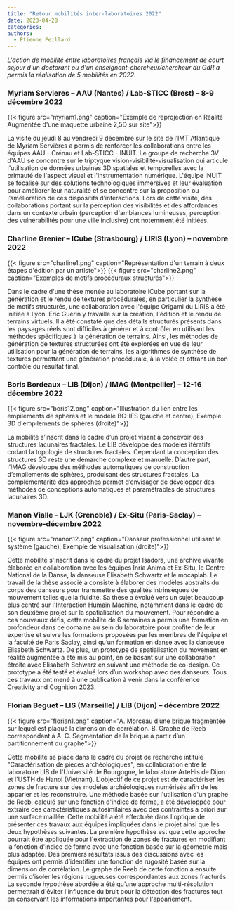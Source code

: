 ```yaml
---
title: "Retour mobilités inter-laboratoires 2022"
date: 2023-04-28
categories:
authors:
  - Etienne Peillard
---
```


*L'action de mobilité entre laboratoires français via le financement de court séjour d'un doctorant ou d'un enseignant-chercheur/chercheur du GdR a permis la réalisation de 5 mobilités en 2022.*

### Myriam Servieres – AAU (Nantes) / Lab-STICC (Brest) – 8-9 décembre 2022

{{< figure src="myriam1.png" caption="Exemple de reprojection en Réalité Augmentée d'une maquette urbaine 2,5D sur site">}}

La visite du jeudi 8 au vendredi 9 décembre sur le site de l’IMT Atlantique de Myriam Servières a permis de renforcer les collaborations entre les équipes AAU - Crénau et Lab-STICC - INUIT. Le groupe de recherche 3V d'AAU se concentre sur le triptyque vision-visibilité-visualisation qui articule l'utilisation de données urbaines 3D spatiales et temporelles avec la primauté de l'aspect visuel et l'instrumentation numérique. L'équipe INUIT se focalise sur des solutions technologiques immersives et leur évaluation pour améliorer leur naturalité et se concentre sur la proposition ou l’amélioration de ces dispositifs d’interactions. Lors de cette visite, des collaborations portant sur la perception des visibilités et des affordances dans un contexte urbain (perception d'ambiances lumineuses, perception des vulnérabilités pour une ville inclusive) ont notemment été initiées. 


### Charline Grenier – ICube (Strasbourg) / LIRIS (Lyon) – novembre 2022

{{< figure src="charline1.png" caption="Représentation d'un terrain à deux étapes d'édition par un artiste">}}
{{< figure src="charline2.png" caption="Exemples de motifs procéduraux structurés">}}

Dans le cadre d'une thèse menée au laboratoire ICube portant sur la génération et le rendu de textures procédurales, en particulier la synthèse de motifs structurés, une collaboration avec l'équipe Origami du LIRIS a été initiée à Lyon. Eric Guérin y travaille sur la création, l'édition et le rendu de terrains virtuels. Il a été constaté que des détails structurés présents dans les paysages réels sont difficiles à générer et à contrôler en utilisant les méthodes spécifiques à la génération de terrains. Ainsi, les méthodes de génération de textures structurées ont été explorées en vue de leur utilisation pour la génération de terrains, les algorithmes de synthèse de textures permettant une génération procédurale, à la volée et offrant un bon contrôle du résultat final.


### Boris Bordeaux – LIB (Dijon) / IMAG (Montpellier) – 12-16 décembre 2022

{{< figure src="boris12.png" caption="Illustration du lien entre les empilements de sphères et le modèle BC-IFS (gauche et centre), Exemple 3D d'empilements de sphères (droite)">}}

La mobilité s’inscrit dans le cadre d’un projet visant à concevoir des structures
lacunaires fractales. Le LIB développe des modèles itératifs codant la topologie de structures
fractales. Cependant la conception des structures 3D reste une démarche complexe et manuelle.
D’autre part, l’IMAG développe des méthodes automatiques de construction d’empilements de
sphères, produisant des structures fractales. La complémentarité des approches permet d’envisager
de développer des méthodes de conceptions automatiques et paramétrables de structures lacunaires
3D. 

### Manon Vialle – LJK (Grenoble) / Ex-Situ (Paris-Saclay) – novembre-décembre 2022

{{< figure src="manon12.png" caption="Danseur professionnel utilisant le système (gauche), Exemple de visualisation (droite)">}}

Cette mobilité s'inscrit dans le cadre du projet Isadora, une archive vivante élaborée en collaboration avec les équipes Inria Anima et Ex-Situ, le Centre National de la Danse, la danseuse Elisabeth Schwartz et le mocaplab. Le travail de la thèse associé a consisté à élaborer des modèles abstraits du corps des danseurs pour transmettre des qualités intrinsèques de mouvement telles que la fluidité.
Sa thèse a évolué vers un sujet beaucoup plus centré sur l'Interaction Humain Machine, notamment dans le cadre de son deuxième projet sur la spatialisation du mouvement. Pour répondre à ces nouveaux défis, cette mobilité de 6 semaines a permis une formation en profondeur dans ce domaine au sein du laboratoire pour profiter de leur expertise et suivre les formations proposées par les membres de l'équipe et la faculté de Paris Saclay, ainsi qu’un formation en danse avec la danseuse Elisabeth Schwartz. De plus, un prototype de spatialisation du movement en réalité augmentée a été mis au point, en se basant sur une collaboration étroite avec Elisabeth Schwarz en suivant une méthode de co-design. Ce prototype a été testé et évalué lors d’un workshop avec des danseurs. Tous ces travaux ont mené à une publication à venir dans la conférence Creativity and Cognition 2023.


### Florian Beguet – LIS (Marseille) / LIB (Dijon) – décembre 2022

{{< figure src="florian1.png" caption="A. Morceau d’une brique fragmentée sur lequel est plaqué la dimension de corrélation. B. Graphe de Reeb correspondant à A. C. Segmentation de la brique à partir d’un partitionnement du graphe">}}

Cette mobilité se place dans le cadre du projet de recherche intitulé "Caractérisation de pièces archéologiques", en collaboration entre le laboratoire LIB de l'Université de Bourgogne, le laboratoire ArteHis de Dijon et l'USTH de Hanoi (Vietnam). L'objectif de ce projet est de caractériser les zones de fracture sur des modèles archéologiques numérisés afin de les apparier et les reconstruire. Une méthode basée sur l'utilisation d'un graphe de Reeb, calculé sur une fonction d'indice de forme, a été développée pour extraire des caractéristiques autosimilaires avec des contraintes a priori sur une surface maillée. Cette mobilité a été effectuée dans l'optique de présenter ces travaux aux équipes impliquées dans le projet ainsi que les deux hypothèses suivantes. La première hypothèse est que cette approche pourrait être appliquée pour l'extraction de zones de fractures en modifiant la fonction d'indice de forme avec une fonction basée sur la géométrie mais plus adaptée. Des premiers résultats issus des discussions avec les équipes ont permis d’identifier une fonction de rugosité basée sur la dimension de corrélation. Le graphe de Reeb de cette fonction a ensuite permis d’isoler les régions rugueuses correspondantes aux zones fracturés. La seconde hypothèse abordée a été qu’une approche multi-résolution permettrait d'éviter l'influence du bruit pour la détection des fractures tout en conservant les informations importantes pour l'appariement.